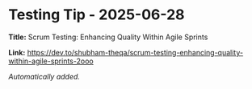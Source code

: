 # Testing Tip - 2025-06-28

**Title:** Scrum Testing: Enhancing Quality Within Agile Sprints

**Link:** https://dev.to/shubham-theqa/scrum-testing-enhancing-quality-within-agile-sprints-2ooo

_Automatically added._
